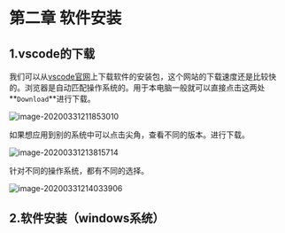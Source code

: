 # 第二章 软件安装

## 1.vscode的下载

我们可以从[vscode官网](https://code.visualstudio.com/)上下载软件的安装包，这个网站的下载速度还是比较快的。浏览器是自动匹配操作系统的。用于本电脑一般就可以直接点击这两处**`Download`**进行下载。

![image-20200331211853010](E:\markdown\vscode\img\image-20200331211853010.png)

如果想应用到别的系统中可以点击尖角，查看不同的版本。进行下载。

![image-20200331213815714](E:\markdown\vscode\img\image-20200331213815714.png)

针对不同的操作系统，都有不同的选择。

![image-20200331214033906](E:\markdown\vscode\img\image-20200331214033906.png)

## 2.软件安装（windows系统）

